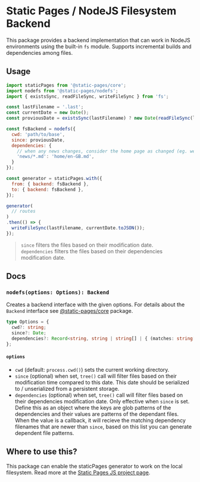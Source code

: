 # Static Pages / NodeJS Filesystem Backend

This package provides a backend implementation that can work in NodeJS environments using the built-in `fs` module.
Supports incremental builds and dependencies among files.

## Usage
```js
import staticPages from '@static-pages/core';
import nodefs from '@static-pages/nodefs';
import { existsSync, readFileSync, writeFileSync } from 'fs';

const lastFilename = '.last';
const currentDate = new Date();
const proviousDate = existsSync(lastFilename) ? new Date(readFileSync(lastFilename, 'utf-8')) : undefined;

const fsBackend = nodefs({
  cwd: 'path/to/base',
  since: proviousDate,
  dependencies: {
    // when any news changes, consider the home page as changed (eg. we also display news there)
    'news/*.md': 'home/en-GB.md',
  }
});

const generator = staticPages.with({
  from: { backend: fsBackend },
  to: { backend: fsBackend },
});

generator(
  // routes
)
.then(() => {
  writeFileSync(lastFilename, currentDate.toJSON());
});
```

> `since` filters the files based on their modification date.\
> `dependencies` filters the files based on their dependencies modification date.


## Docs

### __`nodefs(options: Options): Backend`__

Creates a backend interface with the given options.
For details about the `Backend` interface see [@static-pages/core](https://www.npmjs.com/package/@static-pages/core) package.

```ts
type Options = {
  cwd?: string;
  since?: Date;
  dependencies?: Record<string, string | string[] | { (matches: string[]): string | string[]; }>;
};
```

#### `options`
- `cwd` (default: `process.cwd()`) sets the current working directory.
- `since` (optional) when set, `tree()` call will filter files based on their modification time compared to this date. This date should be serialized to / unserialized from a persistent storage.
- `dependencies` (optional) when set, `tree()` call will filter files based on their dependencies modification date. Only effective when `since` is set.
   Define this as an object where the keys are glob patterns of the dependencies and their values are patterns of the dependant files.
   When the value is a callback, it will recieve the matching dependency filenames that are newer than `since`, based on this list you can generate dependent file patterns.


## Where to use this?
This package can enable the staticPages generator to work on the local filesystem.
Read more at the [Static Pages JS project page](https://staticpagesjs.github.io/).
